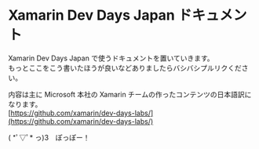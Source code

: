 # Xamarin Dev Days Japan ドキュメント

Xamarin Dev Days Japan で使うドキュメントを置いていきます。　　    
もっとここをこう書いたほうが良いなどありましたらバシバシプルリクください。　　

内容は主に Microsoft 本社の Xamarin チームの作ったコンテンツの日本語訳になります。    
[https://github.com/xamarin/dev-days-labs/](https://github.com/xamarin/dev-days-labs/)

( \*ﾟ▽ﾟ\*  っ)З　ぽっぽー！
